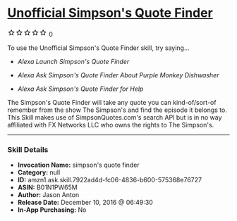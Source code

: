# [Unofficial Simpson's Quote Finder](http://alexa.amazon.com/#skills/amzn1.ask.skill.7922ad4d-fc06-4836-b600-575368e76727)
![0 stars](../../images/ic_star_border_black_18dp_1x.png)![0 stars](../../images/ic_star_border_black_18dp_1x.png)![0 stars](../../images/ic_star_border_black_18dp_1x.png)![0 stars](../../images/ic_star_border_black_18dp_1x.png)![0 stars](../../images/ic_star_border_black_18dp_1x.png) 0

To use the Unofficial Simpson's Quote Finder skill, try saying...

* *Alexa Launch Simpson's Quote Finder*

* *Alexa Ask Simpson's Quote Finder About Purple Monkey Dishwasher*

* *Alexa Ask Simpson's Quote Finder for Help*

The Simpson's Quote Finder will take any quote you can kind-of/sort-of remember from the show The Simpson's and find the episode it belongs to. This Skill makes use of SimpsonQuotes.com's search API but is in no way affiliated with FX Networks LLC who owns the rights to The Simpson's.

***

### Skill Details

* **Invocation Name:** simpson's quote finder
* **Category:** null
* **ID:** amzn1.ask.skill.7922ad4d-fc06-4836-b600-575368e76727
* **ASIN:** B01N1PW65M
* **Author:** Jason Anton
* **Release Date:** December 10, 2016 @ 06:49:30
* **In-App Purchasing:** No
